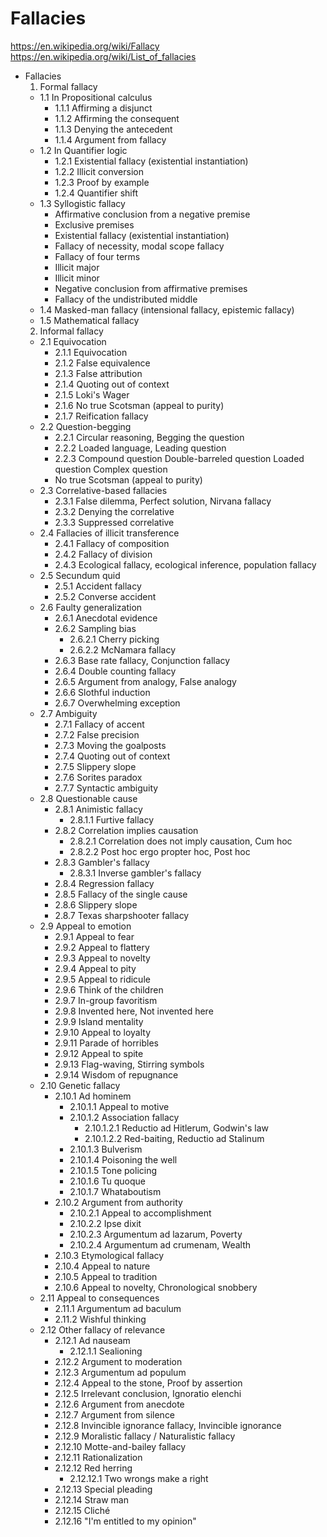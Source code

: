 # Fallacies

https://en.wikipedia.org/wiki/Fallacy
https://en.wikipedia.org/wiki/List_of_fallacies


* Fallacies
  1. Formal fallacy
    * 1.1 In Propositional calculus
      - 1.1.1 Affirming a disjunct
      - 1.1.2 Affirming the consequent
      - 1.1.3 Denying the antecedent
      - 1.1.4 Argument from fallacy
    * 1.2 In Quantifier logic
      - 1.2.1 Existential fallacy (existential instantiation)
      - 1.2.2 Illicit conversion
      - 1.2.3 Proof by example
      - 1.2.4 Quantifier shift
    * 1.3 Syllogistic fallacy
      * Affirmative conclusion from a negative premise
      * Exclusive premises
      * Existential fallacy (existential instantiation)
      * Fallacy of necessity, modal scope fallacy
      * Fallacy of four terms
      * Illicit major
      * Illicit minor
      * Negative conclusion from affirmative premises
      * Fallacy of the undistributed middle
    * 1.4 Masked-man fallacy (intensional fallacy, epistemic fallacy)
    * 1.5 Mathematical fallacy
  2. Informal fallacy
    * 2.1 Equivocation
      * 2.1.1 Equivocation
      * 2.1.2 False equivalence
      * 2.1.3 False attribution
      * 2.1.4 Quoting out of context
      * 2.1.5 Loki's Wager
      * 2.1.6 No true Scotsman (appeal to purity)
      * 2.1.7 Reification fallacy
    * 2.2 Question-begging
        * 2.2.1 Circular reasoning, Begging the question
        * 2.2.2 Loaded language, Leading question
        * 2.2.3 Compound question
          Double-barreled question
          Loaded question
          Complex question
        * No true Scotsman (appeal to purity)
    * 2.3 Correlative-based fallacies
      * 2.3.1 False dilemma, Perfect solution, Nirvana fallacy
      * 2.3.2 Denying the correlative
      * 2.3.3 Suppressed correlative
    * 2.4 Fallacies of illicit transference
      * 2.4.1 Fallacy of composition
      * 2.4.2 Fallacy of division
      * 2.4.3 Ecological fallacy, ecological inference, population fallacy
    * 2.5 Secundum quid
      * 2.5.1 Accident fallacy
      * 2.5.2 Converse accident
    * 2.6 Faulty generalization
      * 2.6.1 Anecdotal evidence
      * 2.6.2 Sampling bias
        * 2.6.2.1 Cherry picking
        * 2.6.2.2 McNamara fallacy
      * 2.6.3 Base rate fallacy, Conjunction fallacy
      * 2.6.4 Double counting fallacy
      * 2.6.5 Argument from analogy, False analogy
      * 2.6.6 Slothful induction
      * 2.6.7 Overwhelming exception
    * 2.7 Ambiguity
      * 2.7.1 Fallacy of accent
      * 2.7.2 False precision
      * 2.7.3 Moving the goalposts
      * 2.7.4 Quoting out of context
      * 2.7.5 Slippery slope
      * 2.7.6 Sorites paradox
      * 2.7.7 Syntactic ambiguity
    * 2.8 Questionable cause
      * 2.8.1 Animistic fallacy
        * 2.8.1.1 Furtive fallacy
      * 2.8.2 Correlation implies causation
        * 2.8.2.1 Correlation does not imply causation, Cum hoc
        * 2.8.2.2 Post hoc ergo propter hoc, Post hoc
      * 2.8.3 Gambler's fallacy
        * 2.8.3.1 Inverse gambler's fallacy
      * 2.8.4 Regression fallacy
      * 2.8.5 Fallacy of the single cause
      * 2.8.6 Slippery slope
      * 2.8.7 Texas sharpshooter fallacy
    * 2.9 Appeal to emotion
      * 2.9.1 Appeal to fear
      * 2.9.2 Appeal to flattery
      * 2.9.3 Appeal to novelty
      * 2.9.4 Appeal to pity
      * 2.9.5 Appeal to ridicule
      * 2.9.6 Think of the children
      * 2.9.7 In-group favoritism
      * 2.9.8 Invented here, Not invented here
      * 2.9.9 Island mentality
      * 2.9.10 Appeal to loyalty
      * 2.9.11 Parade of horribles
      * 2.9.12 Appeal to spite
      * 2.9.13 Flag-waving, Stirring symbols
      * 2.9.14 Wisdom of repugnance
    * 2.10 Genetic fallacy
      * 2.10.1 Ad hominem
        * 2.10.1.1 Appeal to motive
        * 2.10.1.2 Association fallacy
          * 2.10.1.2.1 Reductio ad Hitlerum, Godwin's law
          * 2.10.1.2.2 Red-baiting, Reductio ad Stalinum
        * 2.10.1.3 Bulverism
        * 2.10.1.4 Poisoning the well
        * 2.10.1.5 Tone policing
        * 2.10.1.6 Tu quoque
        * 2.10.1.7 Whataboutism
      * 2.10.2 Argument from authority
        * 2.10.2.1 Appeal to accomplishment
        * 2.10.2.2 Ipse dixit
        * 2.10.2.3 Argumentum ad lazarum, Poverty
        * 2.10.2.4 Argumentum ad crumenam, Wealth
      * 2.10.3 Etymological fallacy
      * 2.10.4 Appeal to nature
      * 2.10.5 Appeal to tradition
      * 2.10.6 Appeal to novelty, Chronological snobbery
    * 2.11 Appeal to consequences
      * 2.11.1 Argumentum ad baculum
      * 2.11.2 Wishful thinking
    * 2.12 Other fallacy of relevance
      * 2.12.1 Ad nauseam
        * 2.12.1.1 Sealioning
      * 2.12.2 Argument to moderation
      * 2.12.3 Argumentum ad populum
      * 2.12.4 Appeal to the stone, Proof by assertion
      * 2.12.5 Irrelevant conclusion, Ignoratio elenchi
      * 2.12.6 Argument from anecdote
      * 2.12.7 Argument from silence
      * 2.12.8 Invincible ignorance fallacy, Invincible ignorance
      * 2.12.9 Moralistic fallacy / Naturalistic fallacy
      * 2.12.10 Motte-and-bailey fallacy
      * 2.12.11 Rationalization
      * 2.12.12 Red herring
        * 2.12.12.1 Two wrongs make a right
      * 2.12.13 Special pleading
      * 2.12.14 Straw man
      * 2.12.15 Cliché
      * 2.12.16 "I'm entitled to my opinion"
